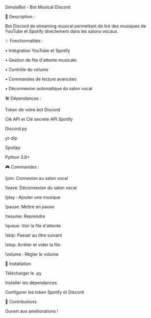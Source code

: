 SimulaBot - Bot Musical Discord

🎵 Description :

Bot Discord de streaming musical permettant de lire des musiques de YouTube et Spotify directement dans les salons vocaux.

✨ Fonctionnalités :

• Intégration YouTube et Spotify

• Gestion de file d'attente musicale

• Contrôle du volume

• Commandes de lecture avancées

• Déconnexion automatique du salon vocal

🛠️ Dépendances :

Token de votre bot Discord

Clé API et Clé secrete API Spotify

Discord.py

yt-dlp

Spotipy

Python 3.8+

🎮 Commandes :

!join: Connexion au salon vocal

!leave: Déconnexion du salon vocal

!play <url>: Ajouter une musique

!pause: Mettre en pause

!resume: Reprendre

!queue: Voir la file d'attente

!skip: Passer au titre suivant

!stop: Arrêter et vider la file

!volume <valeur>: Régler le volume

🚀 Installation

Télécharger le .py

Installer les dépendances

Configurer les token Spotify et Discord

🤝 Contributions

Ouvert aux améliorations !
